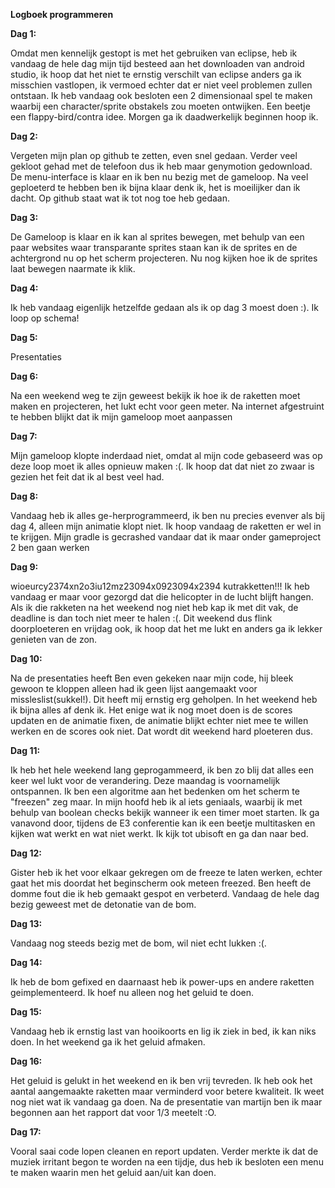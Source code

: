 **Logboek programmeren**

**Dag 1:**

Omdat men kennelijk gestopt is met het gebruiken van eclipse, heb ik vandaag de hele dag mijn tijd besteed aan het 
downloaden van android studio, ik hoop dat het niet te ernstig verschilt van eclipse anders ga ik misschien vastlopen, 
ik vermoed echter dat er niet veel problemen zullen ontstaan. Ik heb vandaag ook besloten een 2 dimensionaal spel te maken 
waarbij een character/sprite obstakels zou moeten ontwijken. Een beetje een flappy-bird/contra idee. 
Morgen ga ik daadwerkelijk beginnen hoop ik.

**Dag 2:**

Vergeten mijn plan op github te zetten, even snel gedaan. Verder veel gekloot gehad met de telefoon dus ik heb maar genymotion
gedownload. De menu-interface is klaar en ik ben nu bezig met de gameloop. Na veel geploeterd te hebben ben ik bijna klaar
denk ik, het is moeilijker dan ik dacht. Op github staat wat ik tot nog toe heb gedaan.

**Dag 3:**

De Gameloop is klaar en ik kan al sprites bewegen, met behulp van een paar websites waar transparante sprites staan kan ik de 
sprites en de achtergrond nu op het scherm projecteren. Nu nog kijken hoe ik de sprites laat bewegen naarmate ik klik.

**Dag 4:**

Ik heb vandaag eigenlijk hetzelfde gedaan als ik op dag 3 moest doen :). Ik loop op schema!

**Dag 5:**

Presentaties

**Dag 6:**

Na een weekend weg te zijn geweest bekijk ik hoe ik de raketten moet maken en projecteren, het lukt echt voor geen meter. 
Na internet afgestruint te hebben blijkt dat ik mijn gameloop moet aanpassen

**Dag 7:**

Mijn gameloop klopte inderdaad niet, omdat al mijn code gebaseerd was op deze loop moet ik alles opnieuw maken :(. 
Ik hoop dat dat niet zo zwaar is gezien het feit dat ik al best veel had.

**Dag 8:**

Vandaag heb ik alles ge-herprogrammeerd, ik ben nu precies evenver als bij dag 4, alleen mijn animatie klopt niet.
Ik hoop vandaag de raketten er wel in te krijgen. Mijn gradle is gecrashed vandaar dat ik maar onder gameproject 2 ben gaan
werken

**Dag 9:** 

wioeurcy2374xn2o3iu12mz23094x0923094x2394 kutrakketten!!! Ik heb vandaag er maar voor gezorgd dat die helicopter in de lucht 
blijft hangen. Als ik die rakketen na het weekend nog niet heb kap ik met dit vak, de deadline is dan toch niet meer 
te halen :(. Dit weekend dus flink doorploeteren en vrijdag ook, ik hoop dat het me lukt en anders ga ik lekker genieten van
de zon.

**Dag 10:**

Na de presentaties heeft Ben even gekeken naar mijn code, hij bleek gewoon te kloppen alleen had ik geen lijst aangemaakt 
voor missleslist(sukkel!). Dit heeft mij ernstig erg geholpen. In het weekend heb ik bijna alles af denk ik. 
Het enige wat ik nog moet doen is de scores updaten en de animatie fixen, de animatie blijkt echter niet mee te willen werken
en de scores ook niet. Dat wordt dit weekend hard ploeteren dus.

**Dag 11:**

Ik heb het hele weekend lang geprogammeerd, ik ben zo blij dat alles een keer wel lukt voor de verandering. Deze maandag is
voornamelijk ontspannen. Ik ben een algoritme aan het bedenken om het scherm te "freezen" zeg maar. In mijn hoofd heb ik al 
iets geniaals, waarbij ik met behulp van boolean checks bekijk wanneer ik een timer moet starten. Ik ga vanavond door, tijdens
de E3 conferentie kan ik een beetje multitasken en kijken wat werkt en wat niet werkt. Ik kijk tot ubisoft en ga dan naar bed.

**Dag 12:**

Gister heb ik het voor elkaar gekregen om de freeze te laten werken, echter gaat het mis doordat het beginscherm ook meteen
freezed. Ben heeft de domme fout die ik heb gemaakt gespot en verbeterd. Vandaag de hele dag bezig geweest met de detonatie
van de bom.

**Dag 13:**

Vandaag nog steeds bezig met de bom, wil niet echt lukken :(.

**Dag 14:**

Ik heb de bom gefixed en daarnaast heb ik power-ups en andere raketten geimplementeerd. Ik hoef nu alleen nog het geluid te
doen.

**Dag 15:**

Vandaag heb ik ernstig last van hooikoorts en lig ik ziek in bed, ik kan niks doen. In het weekend ga ik het geluid afmaken.

**Dag 16:**

Het geluid is gelukt in het weekend en ik ben vrij tevreden. Ik heb ook het aantal aangemaakte raketten maar verminderd voor
betere kwaliteit. Ik weet nog niet wat ik vandaag ga doen. Na de presentatie van martijn ben ik maar begonnen aan het rapport
dat voor 1/3 meetelt :O.

**Dag 17:**

Vooral saai code lopen cleanen en report updaten. Verder merkte ik dat de muziek irritant begon te worden na een tijdje, dus
heb ik besloten een menu te maken waarin men het geluid aan/uit kan doen.


